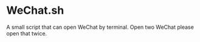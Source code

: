 # WeChat.sh
A small script that can open WeChat by terminal. Open two WeChat please open that twice.
